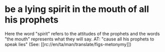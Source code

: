 # be a lying spirit in the mouth of all his prophets

Here the word "spirit" refers to the attitudes of the prophets and the words "the mouth" represents what they will say. AT: "cause all his prophets to speak lies" (See: [[rc://en/ta/man/translate/figs-metonymy]])

